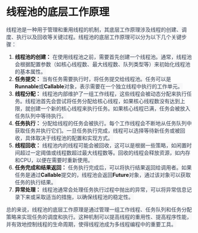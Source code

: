 # 线程池的底层工作原理

<font style="color:rgb(55, 65, 81);background-color:rgb(247, 247, 248);">线程池是一种用于管理和重用线程的机制，其底层工作原理涉及线程的创建、调度、执行以及回收等关键过程。线程池的底层工作原理可以分为以下几个关键步骤：</font>

1. **<font style="background-color:rgb(247, 247, 248);">线程池的创建：</font>**<font style="color:rgb(55, 65, 81);background-color:rgb(247, 247, 248);"> 在使用线程池之前，需要首先创建一个线程池。通常，线程池会根据配置参数（如核心线程数、最大线程数、队列类型等）来初始化线程池的基本属性。</font>
2. **<font style="background-color:rgb(247, 247, 248);">任务提交：</font>**<font style="color:rgb(55, 65, 81);background-color:rgb(247, 247, 248);"> 当有任务需要执行时，将任务提交给线程池。任务可以是</font>**<font style="background-color:rgb(247, 247, 248);">Runnable</font>**<font style="color:rgb(55, 65, 81);background-color:rgb(247, 247, 248);">或</font>**<font style="background-color:rgb(247, 247, 248);">Callable</font>**<font style="color:rgb(55, 65, 81);background-color:rgb(247, 247, 248);">对象，表示需要在一个独立线程中执行的工作单元。</font>
3. **<font style="background-color:rgb(247, 247, 248);">线程分配：</font>**<font style="color:rgb(55, 65, 81);background-color:rgb(247, 247, 248);"> 线程池内部维护了一组工作线程，这些线程会被动态分配来执行任务。线程池首先会尝试将任务分配给核心线程，如果核心线程数没有达到上限，就创建一个新的核心线程来执行任务。如果核心线程已满，任务会被放入任务队列中等待执行。</font>
4. **<font style="background-color:rgb(247, 247, 248);">任务执行：</font>**<font style="color:rgb(55, 65, 81);background-color:rgb(247, 247, 248);"> 分配给线程的任务会被执行。每个工作线程会不断地从任务队列中获取任务并执行它们。一旦任务执行完成，线程可以选择等待新任务或被回收，具体取决于线程池的配置和实现方式。</font>
5. **<font style="background-color:rgb(247, 247, 248);">线程回收：</font>**<font style="color:rgb(55, 65, 81);background-color:rgb(247, 247, 248);"> 线程池内的线程可能会被回收，这可以是根据一些策略，如闲置时间超过一定阈值或线程数超过最大线程数等。回收的线程会释放资源，如内存和CPU，以便在需要时重新使用。</font>
6. **<font style="background-color:rgb(247, 247, 248);">任务完成和结果返回：</font>**<font style="color:rgb(55, 65, 81);background-color:rgb(247, 247, 248);"> 任务执行完成后，可以将执行结果返回给调用者。如果任务是通过</font>**<font style="background-color:rgb(247, 247, 248);">Callable</font>**<font style="color:rgb(55, 65, 81);background-color:rgb(247, 247, 248);">提交的，线程池会返回</font>**<font style="background-color:rgb(247, 247, 248);">Future</font>**<font style="color:rgb(55, 65, 81);background-color:rgb(247, 247, 248);">对象，通过该对象可以获取任务的执行结果。</font>
7. **<font style="background-color:rgb(247, 247, 248);">异常处理：</font>**<font style="color:rgb(55, 65, 81);background-color:rgb(247, 247, 248);"> 线程池通常会处理任务执行过程中抛出的异常，可以将异常信息记录下来或采取适当的措施，以确保线程池的稳定性。</font>

<font style="color:rgb(55, 65, 81);background-color:rgb(247, 247, 248);">总的来说，线程池的底层工作原理是通过管理一组工作线程、任务队列和任务分配策略来实现任务的调度和执行。这种机制可以提高线程的重用性、提高程序性能，并有效地控制线程的生命周期，使得线程池成为多线程编程中的重要工具。</font>


